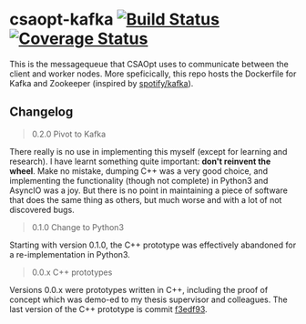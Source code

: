 # csaopt-kafka [![Build Status](https://travis-ci.org/d53dave/csaopt-zmq.svg?branch=master)](https://travis-ci.org/d53dave/csaopt-zmq) [![Coverage Status](https://coveralls.io/repos/github/d53dave/csaopt-zmq/badge.svg?branch=master)](https://coveralls.io/github/d53dave/csaopt-zmq?branch=master)

This is the messagequeue that CSAOpt uses to communicate between the client and worker nodes. More
speficically, this repo hosts the Dockerfile for Kafka and Zookeeper (inspired by 
[spotify/kafka](https://github.com/spotify/docker-kafka)).

## Changelog

>0.2.0 Pivot to Kafka

There really is no use in implementing this myself (except for learning and research). I have learnt something
quite important: **don't reinvent the wheel**.
Make no mistake, dumping C++ was a very good choice, and implementing the functionality (though not complete)
in Python3 and AsyncIO was a joy. But there is no point in maintaining a piece of software that does the 
same thing as others, but much worse and with a lot of not discovered bugs.

>0.1.0 Change to Python3

Starting with version 0.1.0, the C++ prototype was effectively abandoned for a re-implementation in Python3. 

>0.0.x C++ prototypes

Versions 0.0.x were prototypes written in C++, 
including the proof of concept which was demo-ed to 
my thesis supervisor and colleagues. The last version of the C++ prototype is commit [f3edf93](https://github.com/d53dave/csaopt-zmq/tree/f3edf934e383bb66a2c72f14e503dd75a04702fb).
